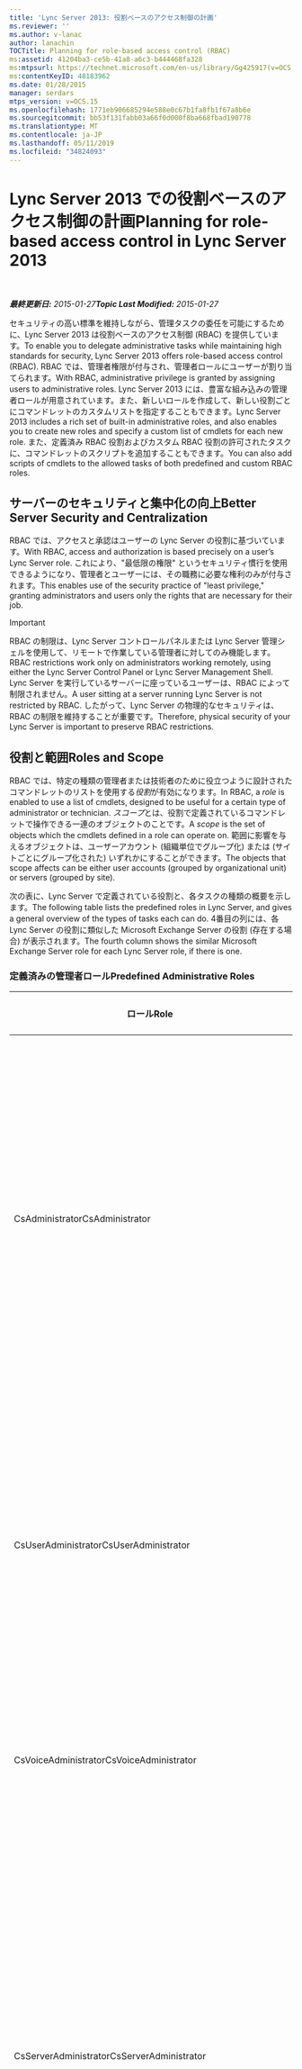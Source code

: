 ```yaml
---
title: 'Lync Server 2013: 役割ベースのアクセス制御の計画'
ms.reviewer: ''
ms.author: v-lanac
author: lanachin
TOCTitle: Planning for role-based access control (RBAC)
ms:assetid: 41204ba3-ce5b-41a8-a6c3-b444468fa328
ms:mtpsurl: https://technet.microsoft.com/en-us/library/Gg425917(v=OCS.15)
ms:contentKeyID: 48183962
ms.date: 01/28/2015
manager: serdars
mtps_version: v=OCS.15
ms.openlocfilehash: 1771eb906685294e588e0c67b1fa8fb1f67a8b6e
ms.sourcegitcommit: bb53f131fabb03a66f0d000f8ba668fbad190778
ms.translationtype: MT
ms.contentlocale: ja-JP
ms.lasthandoff: 05/11/2019
ms.locfileid: "34824093"
---
```

<div data-xmlns="http://www.w3.org/1999/xhtml">

<div class="topic" data-xmlns="http://www.w3.org/1999/xhtml" data-msxsl="urn:schemas-microsoft-com:xslt" data-cs="http://msdn.microsoft.com/en-us/">

<div data-asp="http://msdn2.microsoft.com/asp">

# <a name="planning-for-role-based-access-control-in-lync-server-2013"></a><span data-ttu-id="bc709-102">Lync Server 2013 での役割ベースのアクセス制御の計画</span><span class="sxs-lookup"><span data-stu-id="bc709-102">Planning for role-based access control in Lync Server 2013</span></span>

</div>

<div id="mainSection">

<div id="mainBody">

<span> </span>

<span data-ttu-id="bc709-103">_**最終更新日:** 2015-01-27_</span><span class="sxs-lookup"><span data-stu-id="bc709-103">_**Topic Last Modified:** 2015-01-27_</span></span>

<span data-ttu-id="bc709-104">セキュリティの高い標準を維持しながら、管理タスクの委任を可能にするために、Lync Server 2013 は役割ベースのアクセス制御 (RBAC) を提供しています。</span><span class="sxs-lookup"><span data-stu-id="bc709-104">To enable you to delegate administrative tasks while maintaining high standards for security, Lync Server 2013 offers role-based access control (RBAC).</span></span> <span data-ttu-id="bc709-105">RBAC では、管理者権限が付与され、管理者ロールにユーザーが割り当てられます。</span><span class="sxs-lookup"><span data-stu-id="bc709-105">With RBAC, administrative privilege is granted by assigning users to administrative roles.</span></span> <span data-ttu-id="bc709-106">Lync Server 2013 には、豊富な組み込みの管理者ロールが用意されています。また、新しいロールを作成して、新しい役割ごとにコマンドレットのカスタムリストを指定することもできます。</span><span class="sxs-lookup"><span data-stu-id="bc709-106">Lync Server 2013 includes a rich set of built-in administrative roles, and also enables you to create new roles and specify a custom list of cmdlets for each new role.</span></span> <span data-ttu-id="bc709-107">また、定義済み RBAC 役割およびカスタム RBAC 役割の許可されたタスクに、コマンドレットのスクリプトを追加することもできます。</span><span class="sxs-lookup"><span data-stu-id="bc709-107">You can also add scripts of cmdlets to the allowed tasks of both predefined and custom RBAC roles.</span></span>

<div>

## <a name="better-server-security-and-centralization"></a><span data-ttu-id="bc709-108">サーバーのセキュリティと集中化の向上</span><span class="sxs-lookup"><span data-stu-id="bc709-108">Better Server Security and Centralization</span></span>

<span data-ttu-id="bc709-109">RBAC では、アクセスと承認はユーザーの Lync Server の役割に基づいています。</span><span class="sxs-lookup"><span data-stu-id="bc709-109">With RBAC, access and authorization is based precisely on a user’s Lync Server role.</span></span> <span data-ttu-id="bc709-110">これにより、"最低限の権限" というセキュリティ慣行を使用できるようになり、管理者とユーザーには、その職務に必要な権利のみが付与されます。</span><span class="sxs-lookup"><span data-stu-id="bc709-110">This enables use of the security practice of "least privilege," granting administrators and users only the rights that are necessary for their job.</span></span>

<div>


> [!IMPORTANT]  
> <span data-ttu-id="bc709-111">RBAC の制限は、Lync Server コントロールパネルまたは Lync Server 管理シェルを使用して、リモートで作業している管理者に対してのみ機能します。</span><span class="sxs-lookup"><span data-stu-id="bc709-111">RBAC restrictions work only on administrators working remotely, using either the Lync Server Control Panel or Lync Server Management Shell.</span></span> <span data-ttu-id="bc709-112">Lync Server を実行しているサーバーに座っているユーザーは、RBAC によって制限されません。</span><span class="sxs-lookup"><span data-stu-id="bc709-112">A user sitting at a server running Lync Server is not restricted by RBAC.</span></span> <span data-ttu-id="bc709-113">したがって、Lync Server の物理的なセキュリティは、RBAC の制限を維持することが重要です。</span><span class="sxs-lookup"><span data-stu-id="bc709-113">Therefore, physical security of your Lync Server is important to preserve RBAC restrictions.</span></span>



</div>

</div>

<div>

## <a name="roles-and-scope"></a><span data-ttu-id="bc709-114">役割と範囲</span><span class="sxs-lookup"><span data-stu-id="bc709-114">Roles and Scope</span></span>

<span data-ttu-id="bc709-115">RBAC では、特定の種類の管理者または技術者のために役立つように設計されたコマンドレットのリストを使用する*役割*が有効になります。</span><span class="sxs-lookup"><span data-stu-id="bc709-115">In RBAC, a *role* is enabled to use a list of cmdlets, designed to be useful for a certain type of administrator or technician.</span></span> <span data-ttu-id="bc709-116">*スコープ*とは、役割で定義されているコマンドレットで操作できる一連のオブジェクトのことです。</span><span class="sxs-lookup"><span data-stu-id="bc709-116">A *scope* is the set of objects which the cmdlets defined in a role can operate on.</span></span> <span data-ttu-id="bc709-117">範囲に影響を与えるオブジェクトは、ユーザーアカウント (組織単位でグループ化) または (サイトごとにグループ化された) いずれかにすることができます。</span><span class="sxs-lookup"><span data-stu-id="bc709-117">The objects that scope affects can be either user accounts (grouped by organizational unit) or servers (grouped by site).</span></span>

<span data-ttu-id="bc709-118">次の表に、Lync Server で定義されている役割と、各タスクの種類の概要を示します。</span><span class="sxs-lookup"><span data-stu-id="bc709-118">The following table lists the predefined roles in Lync Server, and gives a general overview of the types of tasks each can do.</span></span> <span data-ttu-id="bc709-119">4番目の列には、各 Lync Server の役割に類似した Microsoft Exchange Server の役割 (存在する場合) が表示されます。</span><span class="sxs-lookup"><span data-stu-id="bc709-119">The fourth column shows the similar Microsoft Exchange Server role for each Lync Server role, if there is one.</span></span>

### <a name="predefined-administrative-roles"></a><span data-ttu-id="bc709-120">定義済みの管理者ロール</span><span class="sxs-lookup"><span data-stu-id="bc709-120">Predefined Administrative Roles</span></span>

<table>
<colgroup>
<col style="width: 25%" />
<col style="width: 25%" />
<col style="width: 25%" />
<col style="width: 25%" />
</colgroup>
<thead>
<tr class="header">
<th><span data-ttu-id="bc709-121">ロール</span><span class="sxs-lookup"><span data-stu-id="bc709-121">Role</span></span></th>
<th><span data-ttu-id="bc709-122">許可されたタスク</span><span class="sxs-lookup"><span data-stu-id="bc709-122">Tasks allowed</span></span></th>
<th><span data-ttu-id="bc709-123">基になる Active Directory グループ</span><span class="sxs-lookup"><span data-stu-id="bc709-123">Underlying Active Directory group</span></span></th>
<th><span data-ttu-id="bc709-124">同等の交換</span><span class="sxs-lookup"><span data-stu-id="bc709-124">Exchange equivalent</span></span></th>
</tr>
</thead>
<tbody>
<tr class="odd">
<td><p><span data-ttu-id="bc709-125">CsAdministrator</span><span class="sxs-lookup"><span data-stu-id="bc709-125">CsAdministrator</span></span></p></td>
<td><p><span data-ttu-id="bc709-126">すべての管理タスクを実行し、ロールの作成やロールへのユーザーの割り当てなどのすべての設定を変更することができます。</span><span class="sxs-lookup"><span data-stu-id="bc709-126">Can perform all administrative tasks and modify all settings, including creating roles and assigning users to roles.</span></span> <span data-ttu-id="bc709-127">新しいサイト、プール、およびサービスを追加して展開を展開できます。</span><span class="sxs-lookup"><span data-stu-id="bc709-127">Can expand a deployment by adding new sites, pools, and services.</span></span></p></td>
<td><p><span data-ttu-id="bc709-128">CSAdministrator</span><span class="sxs-lookup"><span data-stu-id="bc709-128">CSAdministrator</span></span></p></td>
<td><p><span data-ttu-id="bc709-129">組織管理</span><span class="sxs-lookup"><span data-stu-id="bc709-129">Organization Management</span></span></p></td>
</tr>
<tr class="even">
<td><p><span data-ttu-id="bc709-130">CsUserAdministrator</span><span class="sxs-lookup"><span data-stu-id="bc709-130">CsUserAdministrator</span></span></p></td>
<td><p><span data-ttu-id="bc709-131">Lync Server のユーザーを有効または無効にしたり、ユーザーを移動したり、既存のポリシーをユーザーに割り当てることができます。</span><span class="sxs-lookup"><span data-stu-id="bc709-131">Can enable and disable users for Lync Server, move users and assign existing policies to users.</span></span> <span data-ttu-id="bc709-132">ポリシーを変更できません。</span><span class="sxs-lookup"><span data-stu-id="bc709-132">Cannot modify policies.</span></span></p></td>
<td><p><span data-ttu-id="bc709-133">CSUserAdministrator</span><span class="sxs-lookup"><span data-stu-id="bc709-133">CSUserAdministrator</span></span></p></td>
<td><p><span data-ttu-id="bc709-134">メールの宛先</span><span class="sxs-lookup"><span data-stu-id="bc709-134">Mail Recipients</span></span></p></td>
</tr>
<tr class="odd">
<td><p><span data-ttu-id="bc709-135">CsVoiceAdministrator</span><span class="sxs-lookup"><span data-stu-id="bc709-135">CsVoiceAdministrator</span></span></p></td>
<td><p><span data-ttu-id="bc709-136">音声関連の設定とポリシーの作成、構成、管理を行うことができます。</span><span class="sxs-lookup"><span data-stu-id="bc709-136">Can create, configure, and manage voice-related settings and policies.</span></span></p></td>
<td><p><span data-ttu-id="bc709-137">CSVoiceAdministrator</span><span class="sxs-lookup"><span data-stu-id="bc709-137">CSVoiceAdministrator</span></span></p></td>
<td><p><span data-ttu-id="bc709-138">該当しない</span><span class="sxs-lookup"><span data-stu-id="bc709-138">Not applicable</span></span></p></td>
</tr>
<tr class="even">
<td><p><span data-ttu-id="bc709-139">CsServerAdministrator</span><span class="sxs-lookup"><span data-stu-id="bc709-139">CsServerAdministrator</span></span></p></td>
<td><p><span data-ttu-id="bc709-140">サーバーとサービスの管理、監視、トラブルシューティングを行うことができます。</span><span class="sxs-lookup"><span data-stu-id="bc709-140">Can manage, monitor, and troubleshoot servers and services.</span></span> <span data-ttu-id="bc709-141">サーバーへの新しい接続の禁止、サービスの停止と開始、ソフトウェアの更新プログラムの適用を行うことができます。</span><span class="sxs-lookup"><span data-stu-id="bc709-141">Can prevent new connections to servers, stop and start services, and apply software updates.</span></span> <span data-ttu-id="bc709-142">グローバル構成の影響を変更することはできません。</span><span class="sxs-lookup"><span data-stu-id="bc709-142">Cannot make changes with global configuration impact.</span></span></p></td>
<td><p><span data-ttu-id="bc709-143">CSServerAdministrator</span><span class="sxs-lookup"><span data-stu-id="bc709-143">CSServerAdministrator</span></span></p></td>
<td><p><span data-ttu-id="bc709-144">サーバー管理</span><span class="sxs-lookup"><span data-stu-id="bc709-144">Server Management</span></span></p></td>
</tr>
<tr class="odd">
<td><p><span data-ttu-id="bc709-145">CsViewOnlyAdministrator</span><span class="sxs-lookup"><span data-stu-id="bc709-145">CsViewOnlyAdministrator</span></span></p></td>
<td><p><span data-ttu-id="bc709-146">展開の正常性を監視するために、ユーザーやサーバーの情報などの展開を表示できます。</span><span class="sxs-lookup"><span data-stu-id="bc709-146">Can view the deployment, including user and server information, in order to monitor deployment health.</span></span></p></td>
<td><p><span data-ttu-id="bc709-147">CSViewOnlyAdministrator</span><span class="sxs-lookup"><span data-stu-id="bc709-147">CSViewOnlyAdministrator</span></span></p></td>
<td><p><span data-ttu-id="bc709-148">表示のみの組織管理</span><span class="sxs-lookup"><span data-stu-id="bc709-148">View-Only Organization Management</span></span></p></td>
</tr>
<tr class="even">
<td><p><span data-ttu-id="bc709-149">CsHelpDesk</span><span class="sxs-lookup"><span data-stu-id="bc709-149">CsHelpDesk</span></span></p></td>
<td><p><span data-ttu-id="bc709-150">ユーザーのプロパティやポリシーなどの展開を表示できます。</span><span class="sxs-lookup"><span data-stu-id="bc709-150">Can view the deployment, including user's properties and policies.</span></span> <span data-ttu-id="bc709-151">特定のトラブルシューティングタスクを実行できます。</span><span class="sxs-lookup"><span data-stu-id="bc709-151">Can run specific troubleshooting tasks.</span></span> <span data-ttu-id="bc709-152">ユーザーのプロパティやポリシー、サーバーの構成、またはサービスを変更することはできません。</span><span class="sxs-lookup"><span data-stu-id="bc709-152">Cannot change user properties or policies, server configuration, or services.</span></span></p></td>
<td><p><span data-ttu-id="bc709-153">CSHelpDesk</span><span class="sxs-lookup"><span data-stu-id="bc709-153">CSHelpDesk</span></span></p></td>
<td><p><span data-ttu-id="bc709-154">ヘルプデスク</span><span class="sxs-lookup"><span data-stu-id="bc709-154">HelpDesk</span></span></p></td>
</tr>
<tr class="odd">
<td><p><span data-ttu-id="bc709-155">CsArchivingAdministrator</span><span class="sxs-lookup"><span data-stu-id="bc709-155">CsArchivingAdministrator</span></span></p></td>
<td><p><span data-ttu-id="bc709-156">アーカイブの構成とポリシーを変更できます。</span><span class="sxs-lookup"><span data-stu-id="bc709-156">Can modify archiving configuration and policies.</span></span></p></td>
<td><p><span data-ttu-id="bc709-157">CSArchivingAdministrator</span><span class="sxs-lookup"><span data-stu-id="bc709-157">CSArchivingAdministrator</span></span></p></td>
<td><p><span data-ttu-id="bc709-158">保持管理、法的保持</span><span class="sxs-lookup"><span data-stu-id="bc709-158">Retention Management, Legal Hold</span></span></p></td>
</tr>
<tr class="even">
<td><p><span data-ttu-id="bc709-159">CsResponseGroupAdministrator</span><span class="sxs-lookup"><span data-stu-id="bc709-159">CsResponseGroupAdministrator</span></span></p></td>
<td><p><span data-ttu-id="bc709-160">サイト内の応答グループアプリケーションの構成を管理できます。</span><span class="sxs-lookup"><span data-stu-id="bc709-160">Can manage the configuration of the Response Group application within a site.</span></span></p></td>
<td><p><span data-ttu-id="bc709-161">CSResponseGroupAdministrator</span><span class="sxs-lookup"><span data-stu-id="bc709-161">CSResponseGroupAdministrator</span></span></p></td>
<td><p><span data-ttu-id="bc709-162">該当しない</span><span class="sxs-lookup"><span data-stu-id="bc709-162">Not applicable</span></span></p></td>
</tr>
<tr class="odd">
<td><p><span data-ttu-id="bc709-163">CsLocationAdministrator</span><span class="sxs-lookup"><span data-stu-id="bc709-163">CsLocationAdministrator</span></span></p></td>
<td><p><span data-ttu-id="bc709-164">9-1-1 (E9) の管理を強化するための最小レベルの権限 (E9 の場所とネットワーク識別子の作成、および相互の関連付けを含む)。</span><span class="sxs-lookup"><span data-stu-id="bc709-164">Lowest level of rights for Enhanced 9-1-1 (E9-1-1) management, including creating E9-1-1 locations and network identifiers, and associating these with each other.</span></span> <span data-ttu-id="bc709-165">この役割は、常にグローバルスコープに割り当てられます。</span><span class="sxs-lookup"><span data-stu-id="bc709-165">This role is always assigned with a global scope.</span></span></p></td>
<td><p><span data-ttu-id="bc709-166">CSLocationAdministrator</span><span class="sxs-lookup"><span data-stu-id="bc709-166">CSLocationAdministrator</span></span></p></td>
<td><p><span data-ttu-id="bc709-167">該当しない</span><span class="sxs-lookup"><span data-stu-id="bc709-167">Not applicable</span></span></p></td>
</tr>
<tr class="even">
<td><p><span data-ttu-id="bc709-168">CsResponseGroupManager</span><span class="sxs-lookup"><span data-stu-id="bc709-168">CsResponseGroupManager</span></span></p></td>
<td><p><span data-ttu-id="bc709-169">特定の応答グループを管理できます。</span><span class="sxs-lookup"><span data-stu-id="bc709-169">Can manage specific response groups.</span></span></p></td>
<td><p><span data-ttu-id="bc709-170">CSResponseGroupManager</span><span class="sxs-lookup"><span data-stu-id="bc709-170">CSResponseGroupManager</span></span></p></td>
<td><p><span data-ttu-id="bc709-171">該当しない</span><span class="sxs-lookup"><span data-stu-id="bc709-171">Not applicable</span></span></p></td>
</tr>
<tr class="odd">
<td><p><span data-ttu-id="bc709-172">CsPersistentChatAdministrator</span><span class="sxs-lookup"><span data-stu-id="bc709-172">CsPersistentChatAdministrator</span></span></p></td>
<td><p><span data-ttu-id="bc709-173">常設チャット機能と特定の常設チャットルームを管理できます。</span><span class="sxs-lookup"><span data-stu-id="bc709-173">Can manage the Persistent Chat feature and specific Persistent Chat rooms.</span></span></p></td>
<td><p><span data-ttu-id="bc709-174">CSPersistentChatAdministrator</span><span class="sxs-lookup"><span data-stu-id="bc709-174">CSPersistentChatAdministrator</span></span></p></td>
<td><p><span data-ttu-id="bc709-175">該当しない</span><span class="sxs-lookup"><span data-stu-id="bc709-175">Not applicable</span></span></p></td>
</tr>
</tbody>
</table>


<span data-ttu-id="bc709-176">Lync Server に組み込まれているすべての定義済みロールにはグローバルスコープがあります。</span><span class="sxs-lookup"><span data-stu-id="bc709-176">All predefined roles shipped in Lync Server have a global scope.</span></span> <span data-ttu-id="bc709-177">最低限の権限適用方法を実行するには、限定されたサーバーまたはユーザーのセットのみを管理する場合は、グローバル範囲の役割にユーザーを割り当てないでください。</span><span class="sxs-lookup"><span data-stu-id="bc709-177">To follow least privilege practices, you should not assign users to roles with global scope if they are going to administer only a limited set of servers or users.</span></span> <span data-ttu-id="bc709-178">これを実現するために、既存のロールに基づいているが、スコープが制限されているロールを作成できます。</span><span class="sxs-lookup"><span data-stu-id="bc709-178">To accomplish this, you can create roles which are based on an existing role, but with a more limited scope.</span></span>

<div>

## <a name="creating-a-scoped-role"></a><span data-ttu-id="bc709-179">スコープ指定された役割の作成</span><span class="sxs-lookup"><span data-stu-id="bc709-179">Creating a Scoped Role</span></span>

<span data-ttu-id="bc709-180">制限されたスコープ (スコープ指定された役割) を持つ役割を作成する場合は、スコープを指定し、基になる既存の役割と、役割を割り当てられる Active Directory グループを指定します。</span><span class="sxs-lookup"><span data-stu-id="bc709-180">When you create a role with limited scope (a scoped role), you specify the scope, along with the existing role it is based on and the Active Directory group to be assigned the role.</span></span> <span data-ttu-id="bc709-181">指定した Active Directory グループは、既に作成されている必要があります。</span><span class="sxs-lookup"><span data-stu-id="bc709-181">The Active Directory group you specify must already be created.</span></span> <span data-ttu-id="bc709-182">次のコマンドレットは、事前に定義されている管理者ロールの1つであるという権限を持ち、スコープが制限されている役割を作成する例です。</span><span class="sxs-lookup"><span data-stu-id="bc709-182">The following cmdlet is an example of a creating a role which has the privileges of one of the pre-defined administrative roles, but with limited scope.</span></span> <span data-ttu-id="bc709-183">という`Site01 Server Administrators`新しい役割が作成されます。</span><span class="sxs-lookup"><span data-stu-id="bc709-183">It creates a new role called `Site01 Server Administrators`.</span></span> <span data-ttu-id="bc709-184">この役割には、定義済みの CsServerAdministrator ロールの権限がありますが、Site01 サイトにあるサーバーに対してのみ機能します。</span><span class="sxs-lookup"><span data-stu-id="bc709-184">The role has the abilities of the predefined CsServerAdministrator role, but only for the servers located in the Site01 site.</span></span> <span data-ttu-id="bc709-185">このコマンドレットが動作するためには、Site01 サイトが既に定義されており`Site01 Server Administrators` 、という名前のユニバーサルセキュリティグループが既に存在している必要があります。</span><span class="sxs-lookup"><span data-stu-id="bc709-185">For this cmdlet to work, the Site01 site must already be defined, and a universal security group named `Site01 Server Administrators` must already exist.</span></span>

    New-CsAdminRole -Identity "Site01 Server Administrators" -Template CsServerAdministrator -ConfigScopes "site:Site01"

<span data-ttu-id="bc709-186">このコマンドレットを実行すると、 `Site01 Server Administrators`グループのメンバーになっているすべてのユーザーに、Site01 のサーバーのサーバー管理者権限が与えられます。</span><span class="sxs-lookup"><span data-stu-id="bc709-186">After this cmdlet runs, all users who are members of the `Site01 Server Administrators` group will have server administrator privileges for the servers in Site01.</span></span> <span data-ttu-id="bc709-187">さらに、このユニバーサルセキュリティグループに後で追加されたすべてのユーザーも、この役割の権限を取得します。</span><span class="sxs-lookup"><span data-stu-id="bc709-187">Additionally, any users who are later added to this universal security group also gain the privileges of this role.</span></span> <span data-ttu-id="bc709-188">役割自体と、それに割り当てられているユニバーサルセキュリティグループの両方が呼び出さ`Site01 Server Administrators`れます。</span><span class="sxs-lookup"><span data-stu-id="bc709-188">Note that both the role itself, and the universal security group it is assigned to are called `Site01 Server Administrators`.</span></span>

<span data-ttu-id="bc709-189">次の例では、サーバースコープの代わりにユーザーのスコープを制限しています。</span><span class="sxs-lookup"><span data-stu-id="bc709-189">The following example limits user scope instead of server scope.</span></span> <span data-ttu-id="bc709-190">営業組織単位`Sales Users Administrator`のユーザーアカウントを管理するための役割を作成します。</span><span class="sxs-lookup"><span data-stu-id="bc709-190">It creates a `Sales Users Administrator` role to administer the user accounts in the Sales organizational unit.</span></span> <span data-ttu-id="bc709-191">このコマンドレットが機能するためには、Salesて管理者のユニバーサルセキュリティグループが既に作成されている必要があります。</span><span class="sxs-lookup"><span data-stu-id="bc709-191">The SalesUsersAdministrator universal security group must already be created for this cmdlet to work.</span></span>

    New-CsAdminRole -Identity "Sales Users Administrator " -Template CsUserAdministrator -UserScopes "OU:OU=Sales, OU=Lync Tenants, DC=Domain, DC=com"

</div>

<div>

## <a name="creating-a-new-role"></a><span data-ttu-id="bc709-192">新しい役割の作成</span><span class="sxs-lookup"><span data-stu-id="bc709-192">Creating a New Role</span></span>

<span data-ttu-id="bc709-193">定義済みのロールのいずれにも含まれていない一連のコマンドレット、または一連のスクリプトまたはモジュールにアクセスできる役割を作成するには、あらかじめ定義されたいずれかのロールをテンプレートとして使用します。</span><span class="sxs-lookup"><span data-stu-id="bc709-193">To create a role that has access to a set of cmdlets not in one of the predefined roles, or to a set of scripts or modules, you again start by using one of the predefined roles as a template.</span></span> <span data-ttu-id="bc709-194">ロールを実行できるスクリプトとモジュールは、次の場所に格納されている必要があることに注意してください。</span><span class="sxs-lookup"><span data-stu-id="bc709-194">Note that scripts and modules that roles are to be able to run must be stored in the following locations:</span></span>

  - <span data-ttu-id="bc709-195">Lync モジュールのパス (既定では\\C: Program files\\の共通ファイル\\Microsoft lync Server 2013\\モジュール\\Lync)</span><span class="sxs-lookup"><span data-stu-id="bc709-195">The Lync module path, which is by default C:\\Program Files\\Common Files\\Microsoft Lync Server 2013\\Modules\\Lync</span></span>

  - <span data-ttu-id="bc709-196">ユーザースクリプト\\パス (既定では C: Program Files\\Common files\\Microsoft Lync Server 2013\\adminscripts)</span><span class="sxs-lookup"><span data-stu-id="bc709-196">The user script path, which is by default C:\\Program Files\\Common Files\\Microsoft Lync Server 2013\\AdminScripts</span></span>

<span data-ttu-id="bc709-197">新しい役割を作成するには、**新しい-CsAdminRole**コマンドレットを使用します。</span><span class="sxs-lookup"><span data-stu-id="bc709-197">To make a new role, you use the **New-CsAdminRole** cmdlet.</span></span> <span data-ttu-id="bc709-198">**新しい CsAdminRole**を実行する前に、この役割に関連付けられる、基になるユニバーサルセキュリティグループを作成する必要があります。</span><span class="sxs-lookup"><span data-stu-id="bc709-198">Before running **New-CsAdminRole**, you must first create the underlying universal security group that will be associated with this role.</span></span>

<span data-ttu-id="bc709-199">次のコマンドレットは、新しい役割の作成例として機能します。</span><span class="sxs-lookup"><span data-stu-id="bc709-199">The following cmdlets serve as an example of a creating a new role.</span></span> <span data-ttu-id="bc709-200">これにより、という`MyHelpDeskScriptRole`新しい役割の種類が作成されます。</span><span class="sxs-lookup"><span data-stu-id="bc709-200">They create a new role type called `MyHelpDeskScriptRole`.</span></span> <span data-ttu-id="bc709-201">新しい役割には、定義済みの CsHelpDesk ロールの機能があり、"testscript" という名前のスクリプトでさらに関数を実行できます。</span><span class="sxs-lookup"><span data-stu-id="bc709-201">The new role has the abilities of the predefined CsHelpDesk role, and can additionally run the functions in a script named “testscript”.</span></span>

    New-CsAdminRole -Identity "MyHelpDeskScriptRole" -Template CsHelpDesk -ScriptModules @{Add="testScript.ps1"}

<span data-ttu-id="bc709-202">このコマンドレットが動作するためには、まずユニバーサルセキュリティグループ Myhelpデスク Scriptrole を作成しておく必要があります。</span><span class="sxs-lookup"><span data-stu-id="bc709-202">For this cmdlet to work, you must have first created the universal security group MyHelpDeskScriptRole.</span></span>

<span data-ttu-id="bc709-203">このコマンドレットを実行した後、このロールにユーザーを直接割り当てる (その場合はグローバルスコープを持つ) か、このドキュメントの「スコープロールの作成」で説明したように、このロールに基づいてスコープ指定された役割を作成できます。</span><span class="sxs-lookup"><span data-stu-id="bc709-203">After this cmdlet runs, you can assign users directly to this role (in which case they have global scope), or create a scoped role based on this role, as explained in Creating a Scoped Role, previously in this document.</span></span>

</div>

<div>

## <a name="assigning-roles-to-users"></a><span data-ttu-id="bc709-204">ロールをユーザーに割り当てる</span><span class="sxs-lookup"><span data-stu-id="bc709-204">Assigning Roles to Users</span></span>

<span data-ttu-id="bc709-205">各 Lync Server の役割は、基になる Active Directory ユニバーサルセキュリティグループに関連付けられています。</span><span class="sxs-lookup"><span data-stu-id="bc709-205">Each Lync Server role is associated with an underlying Active Directory universal security group.</span></span> <span data-ttu-id="bc709-206">基になるグループに追加したユーザーは、その役割の能力を獲得できます。</span><span class="sxs-lookup"><span data-stu-id="bc709-206">Any users who you add to the underlying group gain the abilities of that role.</span></span>

<span data-ttu-id="bc709-207">前のセクションの例では、新しい役割を作成し、既存のユニバーサルセキュリティグループを新しい役割に割り当てています。</span><span class="sxs-lookup"><span data-stu-id="bc709-207">The examples in the preceding sections both created a new role and assigned an existing universal security group to the new role.</span></span> <span data-ttu-id="bc709-208">既存の役割を1人または複数のユーザーに割り当てるには、その役割に関連付けられたグループにそれらのユーザーを追加します。</span><span class="sxs-lookup"><span data-stu-id="bc709-208">To assign an existing role to one or more users, add those users to the group associated with the role.</span></span> <span data-ttu-id="bc709-209">これらのグループには、個々のユーザーとユニバーサルセキュリティグループの両方を追加できます。</span><span class="sxs-lookup"><span data-stu-id="bc709-209">You can add both individual users and universal security groups to these groups.</span></span>

<span data-ttu-id="bc709-210">たとえば、 **Csadministrator**の役割は、Active Directory の**CS 管理者**のユニバーサルセキュリティグループに自動的に付与されます。</span><span class="sxs-lookup"><span data-stu-id="bc709-210">For example, the **CsAdministrator** role is automatically granted to the **CS Administrators** universal security group in Active Directory.</span></span> <span data-ttu-id="bc709-211">このユニバーサルセキュリティグループは、Lync Server を展開するときに Active Directory で作成されます。</span><span class="sxs-lookup"><span data-stu-id="bc709-211">This universal security group is created in Active Directory when you deploy Lync Server.</span></span> <span data-ttu-id="bc709-212">ユーザーまたはグループにこの権限を付与するには、 **CS 管理者**グループに追加するだけです。</span><span class="sxs-lookup"><span data-stu-id="bc709-212">To grant a user or group this privilege, you can simply add them to the **CS Administrators** group.</span></span>

<span data-ttu-id="bc709-213">ユーザーには、各役割に対応する、基になる Active Directory グループに追加することで、複数の RBAC ロールを割り当てることができます。</span><span class="sxs-lookup"><span data-stu-id="bc709-213">A user can be given multiple RBAC roles by being added to the underlying Active Directory groups that correspond to each role.</span></span>

<span data-ttu-id="bc709-214">ロールを作成すると、基になる Active Directory グループに後で追加されたユーザーにその役割の機能が与えられることに注意してください。</span><span class="sxs-lookup"><span data-stu-id="bc709-214">Note that when you create a role, users who are later added to the underlying Active Directory group gain the abilities of that role.</span></span>

</div>

<div>

## <a name="modifying-the-abilities-of-a-role"></a><span data-ttu-id="bc709-215">役割の権限を変更する</span><span class="sxs-lookup"><span data-stu-id="bc709-215">Modifying the Abilities of a Role</span></span>

<span data-ttu-id="bc709-216">役割が実行できるコマンドレットとスクリプトの一覧は変更できます。</span><span class="sxs-lookup"><span data-stu-id="bc709-216">You can modify the list of cmdlets and scripts that a role can run.</span></span> <span data-ttu-id="bc709-217">カスタムロールで実行できるコマンドレットとスクリプトの両方を変更することはできますが、定義済みのロールのスクリプトのみを変更できます。</span><span class="sxs-lookup"><span data-stu-id="bc709-217">You can modify both the cmdlets and scripts that custom roles can run, but you can modify only the scripts for predefined roles.</span></span> <span data-ttu-id="bc709-218">入力する各コマンドレットでは、コマンドレットまたはスクリプトの追加、削除、置換を行うことができます。</span><span class="sxs-lookup"><span data-stu-id="bc709-218">Each cmdlet you type can add, remove, or replace cmdlets or scripts.</span></span>

<span data-ttu-id="bc709-219">役割を変更するには、 **Set-CsAdminRole**コマンドレットを使用します。</span><span class="sxs-lookup"><span data-stu-id="bc709-219">To modify a role, use the **Set-CsAdminRole** cmdlet.</span></span> <span data-ttu-id="bc709-220">次のコマンドレットは、役割から1つのスクリプトを削除します。</span><span class="sxs-lookup"><span data-stu-id="bc709-220">The following cmdlet removes one script from the role.</span></span>

    Set-CsAdminRole -Identity "MyHelpDeskScriptRole" -ScriptModules @{Remove="testScript.ps1"}

</div>

</div>

<div>

## <a name="planning-for-rbac"></a><span data-ttu-id="bc709-221">RBAC の計画</span><span class="sxs-lookup"><span data-stu-id="bc709-221">Planning for RBAC</span></span>

<span data-ttu-id="bc709-222">Lync Server の展開にどのような管理権限を付与するかについては、どのようなタスクを実行する必要があるかを正確に考慮し、その職務に必要な最低限の権限と範囲の役割を割り当てる必要があります。</span><span class="sxs-lookup"><span data-stu-id="bc709-222">For each person who is to be given any kind of administrative rights for your Lync Server deployment, consider exactly which tasks they need to perform, then assign them to roles with the least privilege and scope necessary for their job.</span></span> <span data-ttu-id="bc709-223">必要に応じて、[ **Set-CsAdminRole** ] コマンドレットを使用して、このユーザーのタスクに必要なコマンドレットのみを含む新しい役割を作成することができます。</span><span class="sxs-lookup"><span data-stu-id="bc709-223">If necessary, you can use the **Set-CsAdminRole** cmdlet to create a new role with only the cmdlets necessary for this person’s tasks.</span></span>

<span data-ttu-id="bc709-224">CsAdministrator ロールを持っているユーザーは、CsAdministrator に基づくロールを含むすべての種類の役割を作成し、ユーザーを割り当てることができます。</span><span class="sxs-lookup"><span data-stu-id="bc709-224">Users who have the CsAdministrator role can create all types of roles, including roles based on CsAdministrator, and assign users to them.</span></span> <span data-ttu-id="bc709-225">ベストプラクティスとして、CsAdministrator の役割を、非常に少数の信頼できるユーザーに割り当てることをお勧めします。</span><span class="sxs-lookup"><span data-stu-id="bc709-225">The best practice is to assign the CsAdministrator role to a very small set of trusted users.</span></span>

</div>

</div>

<span> </span>

</div>

</div>

</div>

